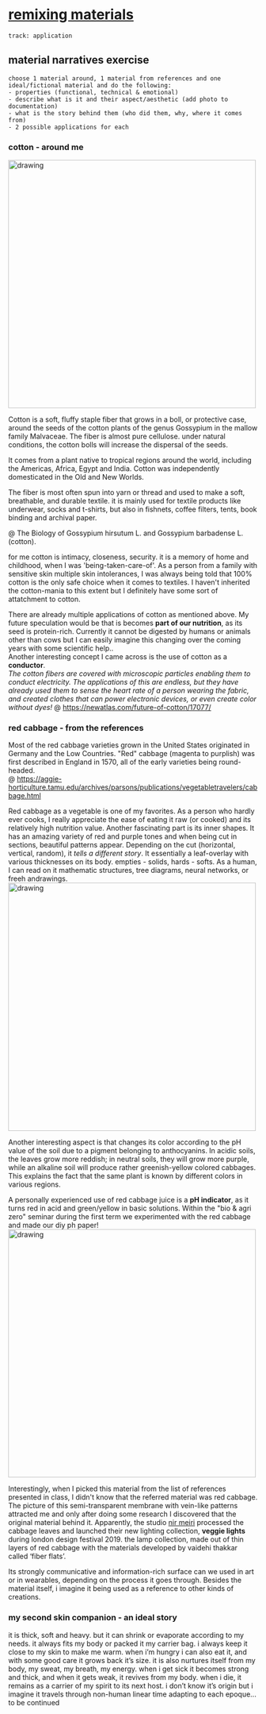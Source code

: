 # [remixing materials](https://fablabbcn.github.io/mdef-docs/academic_year_2022_23/term_2_2022_23/remixing_materials_2022_23/)  
`track: application`  

## material narratives exercise   
`choose 1 material around, 1 material from references and one ideal/fictional material and do the following:`     
`- properties (functional, technical & emotional)`   
`- describe what is it and their aspect/aesthetic (add photo to documentation)`  
`- what is the story behind them (who did them, why, where it comes from)`  
`- 2 possible applications for each`   

### **cotton** - around me  
<img src="../cotton.jpeg" alt="drawing" width="500" />   

Cotton is a soft, fluffy staple fiber that grows in a boll, or protective case, around the seeds of the cotton plants of the genus Gossypium in the mallow family Malvaceae. The fiber is almost pure cellulose. under natural conditions, the cotton bolls will increase the dispersal of the seeds.  

It comes from a plant native to tropical regions around the world, including the Americas, Africa, Egypt and India. Cotton was independently domesticated in the Old and New Worlds.

The fiber is most often spun into yarn or thread and used to make a soft, breathable, and durable textile.
it is mainly used for textile products like underwear, socks and t-shirts, but also in fishnets, coffee filters, tents, book binding and archival paper.   

@ The Biology of Gossypium hirsutum L. and Gossypium barbadense L. (cotton).  

for me cotton is intimacy, closeness, security. it is a memory of home and childhood, when I was 'being-taken-care-of'. As a person from a family with sensitive skin multiple skin intolerances, I was always being told that 100% cotton is the only safe choice when it comes to textiles. I haven't inherited the cotton-mania to this extent but I definitely have some sort of attatchment to cotton.  

There are already multiple applications of cotton as mentioned above. My future speculation would be that is becomes **part of our nutrition**, as its seed is protein-rich. Currently it cannot be digested by humans or animals other than cows but I can easily imagine this changing over the coming years with some scientific help..  
Another interesting concept I came across is the use of cotton as a **conductor**.  
*The cotton fibers are covered with microscopic particles enabling them to conduct electricity. The applications of this are endless, but they have already used them to sense the heart rate of a person wearing the fabric, and created clothes that can power electronic devices, or even create color without dyes!*
@ https://newatlas.com/future-of-cotton/17077/


### **red cabbage** - from the references    

Most of the red cabbage varieties grown in the United States originated in Germany and the Low Countries. "Red" cabbage (magenta to purplish) was first described in England in 1570, all of the early varieties being round-headed.  
@ https://aggie-horticulture.tamu.edu/archives/parsons/publications/vegetabletravelers/cabbage.html  

Red cabbage as a vegetable is one of my favorites. As a person who hardly ever cooks, I really appreciate the ease of eating it raw (or cooked) and its relatively high nutrition value. Another fascinating part is its inner shapes. It has an amazing variety of red and purple tones and when being cut in sections, beautiful patterns appear. Depending on the cut (horizontal, vertical, random), it *tells a different story*. It essentially a leaf-overlay with various thicknesses on its body. empties - solids, hards - softs. As a human, I can read on it mathematic structures, tree diagrams, neural networks, or freeh andrawings.   
<img src="../redcabbage.png" alt="drawing" width="500" />   

Another interesting aspect is that changes its color according to the pH value of the soil due to a pigment belonging to anthocyanins. In acidic soils, the leaves grow more reddish; in neutral soils, they will grow more purple, while an alkaline soil will produce rather greenish-yellow colored cabbages. This explains the fact that the same plant is known by different colors in various regions.

A personally experienced use of red cabbage juice is a **pH indicator**, as it turns red in acid and green/yellow in basic solutions. Within the "bio & agri zero" seminar during the first term we experimented with the red cabbage and made our diy ph paper!  
<img src="../phpaper.png" alt="drawing" width="500" />   

Interestingly, when I picked this material from the list of references presented in class, I didn't know that the referred material was red cabbage. The picture of this semi-transparent membrane with vein-like patterns attracted me and only after doing some research I discovered that the original material behind it. Apparently, the studio [nir meiri](https://www.nirmeiri.com/) processed the cabbage leaves and launched their new lighting collection, **veggie lights** during london design festival 2019. the lamp collection, made out of thin layers of red cabbage with the materials developed by vaidehi thakkar called ‘fiber flats’.  

Its strongly communicative and information-rich surface can we used in art or in wearables, depending on the process it goes through. Besides the material itself, i imagine it being used as a reference to other kinds of creations.  

### **my second skin companion** - an ideal story   
it is thick, soft and heavy. but it can shrink or evaporate according to my needs. it always fits my body or packed it my carrier bag. i always keep it close to my skin to make me warm. when i’m hungry i can also eat it, and with some good care it grows back it’s size. it is also nurtures itself from my body, my sweat, my breath, my energy. when i get sick it becomes strong and thick, and when it gets weak, it revives from my body. when i die, it remains as a carrier of my spirit to its next host. i don’t know it’s origin but i imagine it travels through non-human linear time adapting to each epoque... to be continued
